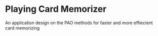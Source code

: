 # Playing Card Memorizer
 An application design on the PAO methods for faster and more effiecient card memorizing
